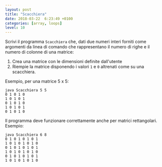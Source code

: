 ```yaml
---
layout: post
title: "Scacchiera"
date: 2018-03-22  6:23:49 +0100
categories: [array, loops]
level: 10
---
```


Scrivi il programma `Scacchiera` che, dati due numeri interi forniti come argomenti da linea di comando che rappresentano il numero di righe e il numero di colonne di una matrice:

1. Crea una matrice con le dimensioni definite dall'utente 
2. Riempie la matrice disponendo i valori `1` e `0` altrenati come su una scacchiera.

Esempio, per una matrice 5 x 5:

~~~text
java Scacchiera 5 5
0 1 0 1 0 
1 0 1 0 1 
0 1 0 1 0 
1 0 1 0 1 
0 1 0 1 0
~~~

Il programma deve funzionare correttamente anche per matrici rettangolari. Esempio:

~~~text
java Scacchiera 6 8
0 1 0 1 0 1 0 1 
1 0 1 0 1 0 1 0 
0 1 0 1 0 1 0 1 
1 0 1 0 1 0 1 0 
0 1 0 1 0 1 0 1 
1 0 1 0 1 0 1 0
~~~